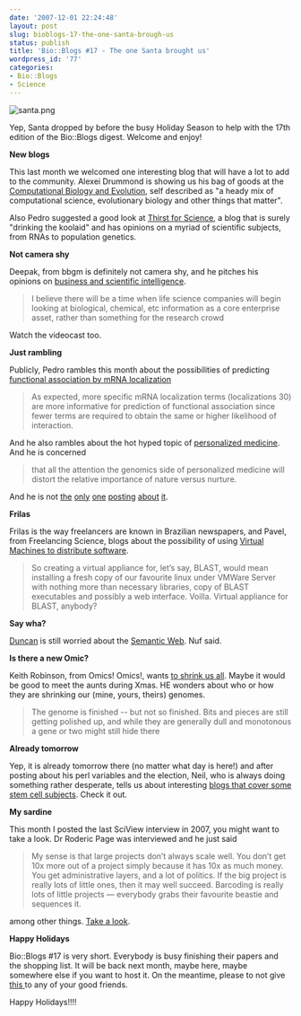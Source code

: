 ```yaml
---
date: '2007-12-01 22:24:48'
layout: post
slug: bioblogs-17-the-one-santa-brough-us
status: publish
title: 'Bio::Blogs #17 - The one Santa brought us'
wordpress_id: '77'
categories:
- Bio::Blogs
- Science
---
```


![santa.png](http://blindscientist.genedrift.org/wordpress/wp-content/uploads/2007/12/santa.png)

Yep, Santa dropped by before the busy Holiday Season to help with the 17th edition of the Bio::Blogs digest. Welcome and enjoy!

**New blogs**

This last month we welcomed one interesting blog that will have a lot to add to the community. Alexei Drummond is showing us his bag of goods at the [Computational Biology and Evolution](http://bioinf.cs.auckland.ac.nz/), self described as "a heady mix of computational science, evolutionary biology and other things that matter". 

Also Pedro suggested a good look at [Thirst for Science](http://wrightfisher.wordpress.com/), a blog that is surely "drinking the koolaid" and has opinions on a myriad of scientific subjects, from RNAs to population genetics. 

**Not camera shy**

Deepak, from bbgm is definitely not camera shy, and he pitches his opinions on [business and scientific intelligence](http://mndoci.com/blog/2007/11/04/scientific-intelligence-is-business-intelligence/).



> I believe there will be a time when life science companies will begin looking at biological, chemical, etc information as a core enterprise asset, rather than something for the research crowd



Watch the videocast too.

**Just rambling**

Publicly, Pedro rambles this month about the possibilities of predicting [functional association by mRNA localization](http://pbeltrao.blogspot.com/2007/11/predicting-functional-association-using.html)



> As expected, more specific mRNA localization terms (localizations 30) are more informative for prediction of functional association since fewer terms are required to obtain the same or higher likelihood of interaction.



And he also rambles about the hot hyped topic of [personalized medicine](http://pbeltrao.blogspot.com/2007/11/linking-out-personalized-medicine.html). And he is concerned




> that all the attention the genomics side of personalized medicine will distort the relative importance of nature versus nurture.



And he is not [the](http://thegenesherpa.blogspot.com/2007/11/cottage-industry-cottage-cheese-is-more.html) [only](http://www.palidwor.com/blog/?p=63) [one](http://scienceroll.com/2007/11/10/navigenics-23andme-and-helix-health-the-review/) [posting](http://scienceroll.com/2007/11/18/23andme-the-re-review/) [about](http://pimm.wordpress.com/2007/11/18/23andmes-global-similarity-map-as-mission-connecting-all-people-on-the-dna-level/) [it](http://mndoci.com/blog/2007/11/19/your-personal-health-social-networking-x0-revisited-and-some-killer-video/).

**Frilas**

Frilas is the way freelancers are known in Brazilian newspapers, and Pavel, from Freelancing Science, blogs about the possibility of using [Virtual Machines to distribute software](http://freesci.wordpress.com/2007/11/27/software-portability-and-virtual-appliances/). 



> So creating a virtual appliance for, let’s say, BLAST, would mean installing a fresh copy of our favourite linux under VMWare Server with nothing more than necessary libraries, copy of BLAST executables and possibly a web interface. Voilla. Virtual appliance for BLAST, anybody?




**Say wha?**

[Duncan](http://www.cs.man.ac.uk/~hulld/) is still worried about the [Semantic Web](http://www.nodalpoint.org/2007/11/30/burn_semantic_web_burn). Nuf said.

**Is there a new Omic?**

Keith Robinson, from Omics! Omics!, wants [to shrink us all](http://omicsomics.blogspot.com/2007/11/incredible-shrinking-human-genome.html). Maybe it would be good to meet the aunts during Xmas. HE wonders about who or how they are shrinking our (mine, yours, theirs) genomes.



> The genome is finished -- but not so finished. Bits and pieces are still getting polished up, and while they are generally dull and monotonous a gene or two might still hide there



**Already tomorrow**

Yep, it is already tomorrow there (no matter what day is here!) and after posting about his perl variables  and the election, Neil, who is always doing something rather desperate, tells us about interesting [blogs that cover some stem cell subjects](http://nsaunders.wordpress.com/2007/11/21/stem-cells-and-science-blogs/). Check it out.


**My sardine**

This month I posted the last SciView interview in 2007, you might want to take a look. Dr Roderic Page was interviewed and he just said 



> My sense is that large projects don’t always scale well. You don’t get 10x more out of a project simply because it has 10x as much money. You get administrative layers, and a lot of politics. If the big project is really lots of little ones, then it may well succeed. Barcoding is really lots of little projects — everybody grabs their favourite beastie and sequences it.




among other things. [Take a look](http://blindscientist.genedrift.org/2007/11/19/sciview-part-6-interview-with-dr-roderic-page/).

**Happy Holidays**

Bio::Blogs #17 is very short. Everybody is busy finishing their papers and the shopping list. It will be back next month, maybe here, maybe somewhere else if you want to host it. On the meantime, please to not give [this ](http://blindscientist.genedrift.org/2007/11/19/sciview-part-6-interview-with-dr-roderic-page/)to any of your good friends.

Happy Holidays!!!!







